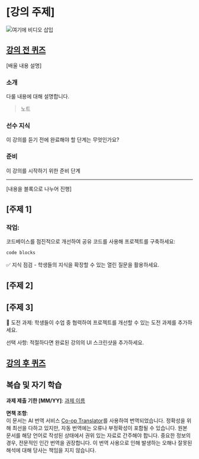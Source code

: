 <!--
CO_OP_TRANSLATOR_METADATA:
{
  "original_hash": "0494be70ad7fadd13a8c3d549c23e355",
  "translation_date": "2025-08-25T01:08:23+00:00",
  "source_file": "lesson-template/README.md",
  "language_code": "ko"
}
-->
# [강의 주제]

![여기에 비디오 삽입](../../../lesson-template/video-url)

## [강의 전 퀴즈](../../../lesson-template/quiz-url)

[배울 내용 설명]

### 소개

다룰 내용에 대해 설명합니다.

> 노트

### 선수 지식

이 강의를 듣기 전에 완료해야 할 단계는 무엇인가요?

### 준비

이 강의를 시작하기 위한 준비 단계

---

[내용을 블록으로 나누어 진행]

## [주제 1]

### 작업:

코드베이스를 점진적으로 개선하여 공유 코드를 사용해 프로젝트를 구축하세요:

```html
code blocks
```

✅ 지식 점검 - 학생들의 지식을 확장할 수 있는 열린 질문을 활용하세요.

## [주제 2]

## [주제 3]

🚀 도전 과제: 학생들이 수업 중 협력하여 프로젝트를 개선할 수 있는 도전 과제를 추가하세요.

선택 사항: 적절하다면 완료된 강의의 UI 스크린샷을 추가하세요.

## [강의 후 퀴즈](../../../lesson-template/quiz-url)

## 복습 및 자기 학습

**과제 제출 기한 [MM/YY]**: [과제 이름](assignment.md)

**면책 조항**:  
이 문서는 AI 번역 서비스 [Co-op Translator](https://github.com/Azure/co-op-translator)를 사용하여 번역되었습니다. 정확성을 위해 최선을 다하고 있지만, 자동 번역에는 오류나 부정확성이 포함될 수 있습니다. 원본 문서를 해당 언어로 작성된 상태에서 권위 있는 자료로 간주해야 합니다. 중요한 정보의 경우, 전문적인 인간 번역을 권장합니다. 이 번역 사용으로 인해 발생하는 오해나 잘못된 해석에 대해 당사는 책임을 지지 않습니다.